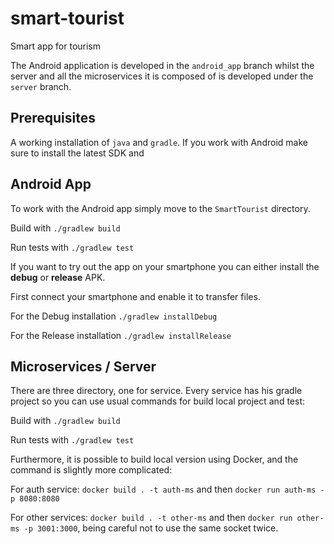 # smart-tourist
Smart app for tourism

The Android application is developed in the ```android_app``` branch whilst the server and all the microservices it is composed of is developed under the ```server``` branch.

## Prerequisites
A working installation of ```java``` and ```gradle```.
If you work with Android make sure to install the latest SDK and 

## Android App

To work with the Android app simply move to the ```SmartTourist``` directory.

Build with ```./gradlew build```

Run tests with ```./gradlew test```

If you want to try out the app on your smartphone you can either install the **debug** or **release** APK.

First connect your smartphone and enable it to transfer files.

For the Debug installation ```./gradlew installDebug```

For the Release installation ```./gradlew installRelease```

## Microservices / Server
There are three directory, one for service. Every service has his gradle project so you can use usual commands for build local project and test:

Build with ```./gradlew build```

Run tests with ```./gradlew test```

Furthermore, it is possible to build local version using Docker, and the command is slightly more complicated:

For auth service: ```docker build . -t auth-ms``` and then ```docker run auth-ms -p 8080:8080```

For other services: ```docker build . -t other-ms``` and then ```docker run other-ms -p 3001:3000```, being careful not to use the same socket twice.
